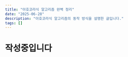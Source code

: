 ```yaml
---
title: "아호코라식 알고리즘 완벽 정리"
date: "2025-06-28"
description: "아호코라식 알고리즘의 동작 방식을 설명한 글입니다."
tags: []
---
```


# 작성중입니다